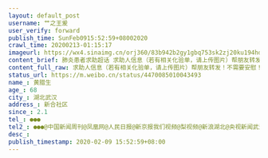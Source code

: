 ```yaml
---
layout: default_post
username: 艹之王爰
user_verify: forward
publish_time: SunFeb0915:52:59+08002020
crawl_time: 20200213-01:15:17
imageurl: https://wx4.sinaimg.cn/orj360/83b942b2gy1gbq753sk2zj20ku194hdt.jpg,https://wx2.sinaimg.cn/orj360/83b942b2gy1gbq751kj1nj20ku194qv5.jpg,https://wx4.sinaimg.cn/orj360/83b942b2gy1gbq755khxnj20ku194kjl.jpg
content_brief: 肺炎患者求助超话 求助人信息（若有相关化验单，请上传图片）帮朋友转发！不需要安慰！只求转发！问苍天！到底是天灾还是人祸？我们需要一个答复！！【姓名】黄腊生【年龄】68【所在城市】湖北武汉【所在小区、社区】新合社区【患病时间】2.1【联系方式】●●●【其他紧急联系人】1 ...全文
content_full_raw: 求助人信息（若有相关化验单，请上传图片）帮朋友转发！不需要安慰！只求转发！问苍天！到底是天灾还是人祸？我们需要一个答复！！【姓名】黄腊生【年龄】68【所在城市】湖北武汉【所在小区、社区】新合社区【患病时间】2.1【联系方式】●●●【其他紧急联系人】●●●@中国新闻周刊@凤凰网@人民日报@新京报我们视频@梨视频@新浪湖北@央视新闻武汉
status_url: https://m.weibo.cn/status/4470085010043493
name_: 黄腊生
age_: 68
city_: 湖北武汉
address_: 新合社区
since_: 2.1
tel_: ●●●
tel2_: ●●●@中国新闻周刊@凤凰网@人民日报@新京报我们视频@梨视频@新浪湖北@央视新闻武汉
desc_: 
publish_timestamp: 2020-02-09 15:52:59+08:00
---
```

